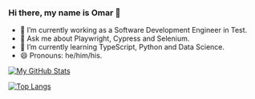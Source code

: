 ### Hi there, my name is Omar  👋

- 🔭 I’m currently working as a Software Development Engineer in Test.
- 💬 Ask me about Playwright, Cypress and Selenium.
- 🌱 I’m currently learning TypeScript, Python and Data Science.
- 😄 Pronouns: he/him/his.

<!-- [![My GitHub Stats](https://github-readme-stats-dun-eight-81.vercel.app/api/?username=OmChng&count_private=true&theme=tokyonight&include_all_commits=true&show_icons=true)]() -->
[![My GitHub Stats](https://github-readme-stats.vercel.app/api?username=anuraghazra)](https://github.com/anuraghazra/github-readme-stats)

[![Top Langs](https://github-readme-stats.vercel.app/api/top-langs/?username=OmChng&layout=compact&theme=tokyonight&langs_count=8)]()

<!--
**OmChng/OmChng** is a ✨ _special_ ✨ repository because its `README.md` (this file) appears on your GitHub profile.

Here are some ideas to get you started:

- 🔭 I’m currently working on ...
- 🌱 I’m currently learning ...
- 👯 I’m looking to collaborate on ...
- 🤔 I’m looking for help with ...
- 💬 Ask me about ...
- 📫 How to reach me: ...
- 😄 Pronouns: ...
- ⚡ Fun fact: ....
-->
